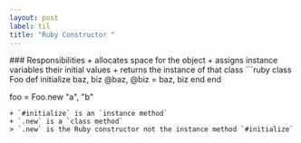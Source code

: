 ```yaml
---
layout: post
label: til
title: "Ruby Constructor "
---
```


<p>
  
</p>
### Responsibilities 
+ allocates space for the object 
+ assigns instance variables their initial values 
+ returns the instance of that class
```ruby
class Foo
  def initialize baz, biz
    @baz, @biz = baz, biz
  end
end 

foo = Foo.new "a", "b"
```
+ `#initialize` is an `instance method` 
+ `.new` is a `class method` 
> `.new` is the Ruby constructor not the instance method `#initialize`

